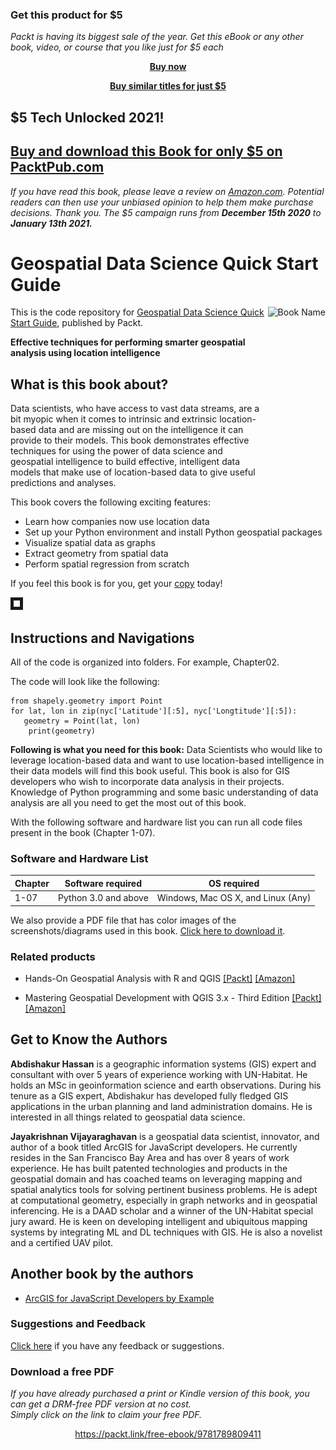 
### Get this product for $5

<i>Packt is having its biggest sale of the year. Get this eBook or any other book, video, or course that you like just for $5 each</i>


<b><p align='center'>[Buy now](https://packt.link/9781789809411)</p></b>


<b><p align='center'>[Buy similar titles for just $5](https://subscription.packtpub.com/search)</p></b>


## $5 Tech Unlocked 2021!
[Buy and download this Book for only $5 on PacktPub.com](https://www.packtpub.com/product/geospatial-data-science-quick-start-guide/9781789809411)
-----
*If you have read this book, please leave a review on [Amazon.com](https://www.amazon.com/gp/product/178980941X).     Potential readers can then use your unbiased opinion to help them make purchase decisions. Thank you. The $5 campaign         runs from __December 15th 2020__ to __January 13th 2021.__*

# Geospatial Data Science Quick Start Guide

<a href="https://www2.packtpub.com/big-data-and-business-intelligence/geospatial-data-science-quick-start-guide?utm_source=github&utm_medium=repository&utm_campaign=9781789809411"><img src="https://www2.packtpub.com/sites/default/files/B12735_0.png" alt="Book Name" height="256px" align="right"></a>

This is the code repository for [Geospatial Data Science Quick Start Guide](https://www2.packtpub.com/big-data-and-business-intelligence/geospatial-data-science-quick-start-guide?utm_source=github&utm_medium=repository&utm_campaign=9781789809411), published by Packt.

**Effective techniques for performing smarter geospatial analysis using location intelligence**

## What is this book about?
Data scientists, who have access to vast data streams, are a bit myopic when it comes to intrinsic and extrinsic location-based data and are missing out on the intelligence it can provide to their models. This book demonstrates effective techniques for using the power of data science and geospatial intelligence to build effective, intelligent data models that make use of location-based data to give useful predictions and analyses.

This book covers the following exciting features: 
* Learn how companies now use location data
* Set up your Python environment and install Python geospatial packages
* Visualize spatial data as graphs
* Extract geometry from spatial data
* Perform spatial regression from scratch

If you feel this book is for you, get your [copy](https://www.amazon.com/dp/178980941X) today!

<a href="https://www.packtpub.com/?utm_source=github&utm_medium=banner&utm_campaign=GitHubBanner"><img src="https://raw.githubusercontent.com/PacktPublishing/GitHub/master/GitHub.png" alt="https://www.packtpub.com/" border="5" /></a>

## Instructions and Navigations
All of the code is organized into folders. For example, Chapter02.

The code will look like the following:
```
from shapely.geometry import Point
for lat, lon in zip(nyc['Latitude'][:5], nyc['Longtitude'][:5]):
   geometry = Point(lat, lon)
    print(geometry)
```

**Following is what you need for this book:**
Data Scientists who would like to leverage location-based data and want to use location-based intelligence in their data models will find this book useful. This book is also for GIS developers who wish to incorporate data analysis in their projects. Knowledge of Python programming and some basic understanding of data analysis are all you need to get the most out of this book.

With the following software and hardware list you can run all code files present in the book (Chapter 1-07).

### Software and Hardware List

| Chapter  | Software required                   | OS required                        |
| -------- | ------------------------------------| -----------------------------------|
| 1-07     | Python 3.0 and above                | Windows, Mac OS X, and Linux (Any) |



We also provide a PDF file that has color images of the screenshots/diagrams used in this book. [Click here to download it](http://www.packtpub.com/sites/default/files/downloads/9781789809411_ColorImages.pdf).


### Related products 
* Hands-On Geospatial Analysis with R and QGIS [[Packt]](https://www.packtpub.com/application-development/hands-geospatial-analysis-r-and-qgis?utm_source=github&utm_medium=repository&utm_campaign=9781788991674) [[Amazon]](https://www.amazon.com/dp/1788991672)

* Mastering Geospatial Development with QGIS 3.x - Third Edition [[Packt]](https://www.packtpub.com/application-development/mastering-geospatial-development-qgis-3x-third-edition?utm_source=github&utm_medium=repository&utm_campaign=9781788999892) [[Amazon]](https://www.amazon.com/dp/1788999894)

## Get to Know the Authors
**Abdishakur Hassan**
is a geographic information systems (GIS) expert and consultant with over 5 years of experience working with UN-Habitat. He holds an MSc in geoinformation science and earth observations. During his tenure as a GIS expert, Abdishakur has developed fully fledged GIS applications in the urban planning and land administration domains. He is interested in all things related to geospatial data science.

**Jayakrishnan Vijayaraghavan**
is a geospatial data scientist, innovator, and author of a book titled ArcGIS for JavaScript developers. He currently resides in the San Francisco Bay Area and has over 8 years of work experience. He has built patented technologies and products in the geospatial domain and has coached teams on leveraging mapping and spatial analytics tools for solving pertinent business problems. He is adept at computational geometry, especially in graph networks and in geospatial inferencing. He is a DAAD scholar and a winner of the UN-Habitat special jury award. He is keen on developing intelligent and ubiquitous mapping systems by integrating ML and DL techniques with GIS. He is also a novelist and a certified UAV pilot.


## Another book by the authors
* [ArcGIS for JavaScript Developers by Example](https://www.packtpub.com/web-development/arcgis-javascript-developers-example?utm_source=github&utm_medium=repository&utm_campaign=9781785888663)


### Suggestions and Feedback
[Click here](https://docs.google.com/forms/d/e/1FAIpQLSdy7dATC6QmEL81FIUuymZ0Wy9vH1jHkvpY57OiMeKGqib_Ow/viewform) if you have any feedback or suggestions.

### Download a free PDF

 <i>If you have already purchased a print or Kindle version of this book, you can get a DRM-free PDF version at no cost.<br>Simply click on the link to claim your free PDF.</i>
<p align="center"> <a href="https://packt.link/free-ebook/9781789809411">https://packt.link/free-ebook/9781789809411 </a> </p>
